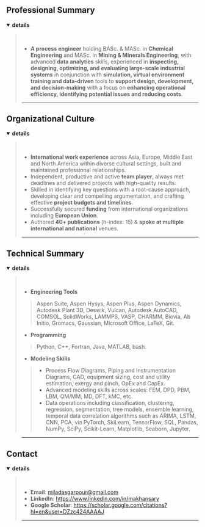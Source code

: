 #                    

## Professional Summary       
<details open>
  <summary>
  <strong>details</strong>
  </summary>             
       
 > <br>     
 >          
 > - **A process engineer** holding BASc. & MASc. in **Chemical Engineering** and MASc. in **Mining & Minerals Engineering**, with advanced **data analytics** skills, experienced in **inspecting, designing, optimizing, and evaluating large-scale industrial systems** in conjunction with **simulation, virtual environment training and data-driven** tools to **support design, development, and decision-making** with a focus on **enhancing operational efficiency, identifying potential issues and reducing costs**.         
 > ---        
</details>     

## Organizational Culture      
<details open>
  <summary>
  <strong>details</strong>
  </summary>       

 > <br>     
 >       
 > - **International work experience** across Asia, Europe, Middle East and North America within diverse cultural settings, built and maintained professional relationships.                               
 > - Independent, productive and active **team player**, always met deadlines and delivered projects with high-quality results.       
 > - Skilled in identifying key questions with a root-cause approach, developing clear and compelling argumentation, and crafting effective **project budgets and timelines**.            
 > - Successfully secured **funding** from international organizations including **European Union**.                 
 > - Authored **40+ publications** (h-index: 15) & **spoke at multiple international and national** venues.    
 > ---                          
</details>                      

## Technical Summary        
<details open>
  <summary>
  <strong>details</strong>
  </summary>
            
 > <br>      
 >    
 > - **Engineering Tools**                     
 >> Aspen Suite, Aspen Hysys, Aspen Plus, Aspen Dynamics, Autodesk Plant 3D, Deswik, Vulcan, Autodesk AutoCAD, COMSOL, SolidWorks, LAMMPS, VASP, CHARMM, Biovia, Ab Initio, Gromacs, Gaussian, Microsoft Office, LaTeX, Git.           
 >    
 > - **Programming**         
 >> Python, C++, Fortran, Java, MATLAB, bash.                    
 >       
 > - **Modeling Skills**            
 >> - Process Flow Diagrams, Piping and Instrumentation Diagrams, CAD, equipment sizing, cost and utility estimation, exergy and pinch, OpEx and CapEx.                
 >> - Advanced modeling skills across scales:  FEM, DPD, PBM, LBM, QM/MM, MD, DFT, kMC, etc.                
 >> - Data operations including classification, clustering, regression, segmentation, tree models, ensemble learning, temporal data correlation algorithms such as ARIMA, LSTM, CNN, PCA, via PyTorch, SkiLearn, TensorFlow, SQL, Pandas, NumPy, SciPy, Scikit-Learn, Matplotlib, Seaborn, Jupyter.                                        
       
> ---        
</details>

## Contact 
<details open>
  <summary>
  <strong>details</strong>
  </summary>               

  > <br>           
  >                                                 
  > - **Email**: miladasgarpour@gmail.com                      
  > - **LinkedIn**: https://www.linkedin.com/in/makhansary                      
  > - **Google Scholar**: https://scholar.google.com/citations?hl=en&user=DZzc424AAAAJ                                                        
  > ---        
</details>   